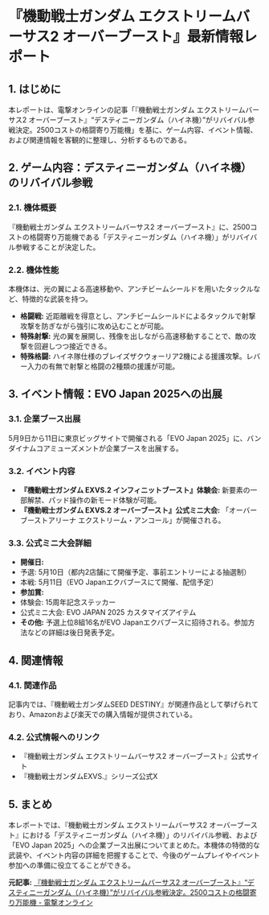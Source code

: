 # 『機動戦士ガンダム エクストリームバーサス2 オーバーブースト』最新情報レポート

## 1. はじめに

本レポートは、電撃オンラインの記事「『機動戦士ガンダム エクストリームバーサス2 オーバーブースト』“デスティニーガンダム（ハイネ機）”がリバイバル参戦決定。2500コストの格闘寄り万能機」を基に、ゲーム内容、イベント情報、および関連情報を客観的に整理し、分析するものである。

## 2. ゲーム内容：デスティニーガンダム（ハイネ機）のリバイバル参戦

### 2.1. 機体概要

『機動戦士ガンダム エクストリームバーサス2 オーバーブースト』に、2500コストの格闘寄り万能機である「デスティニーガンダム（ハイネ機）」がリバイバル参戦することが決定した。

### 2.2. 機体性能

本機体は、光の翼による高速移動や、アンチビームシールドを用いたタックルなど、特徴的な武装を持つ。

* **格闘戦:** 近距離戦を得意とし、アンチビームシールドによるタックルで射撃攻撃を防ぎながら強引に攻め込むことが可能。
* **特殊射撃:** 光の翼を展開し、残像を出しながら高速移動することで、敵の攻撃を回避しつつ接近できる。
* **特殊格闘:** ハイネ隊仕様のブレイズザクウォーリア2機による援護攻撃。レバー入力の有無で射撃と格闘の2種類の援護が可能。

## 3. イベント情報：EVO Japan 2025への出展

### 3.1. 企業ブース出展

5月9日から11日に東京ビッグサイトで開催される「EVO Japan 2025」に、バンダイナムコアミューズメントが企業ブースを出展する。

### 3.2. イベント内容

* **『機動戦士ガンダム EXVS.2 インフィニットブースト』体験会:** 新要素の一部解禁、パッド操作の新モード体験が可能。
* **『機動戦士ガンダム EXVS.2 オーバーブースト』公式ミニ大会:** 「オーバーブーストアリーナ エクストリーム・アンコール」が開催される。

### 3.3. 公式ミニ大会詳細

* **開催日:**
 * 予選: 5月10日（都内2店舗にて開催予定、事前エントリーによる抽選制）
 * 本戦: 5月11日（EVO Japanエクバブースにて開催、配信予定）
* **参加賞:**
 * 体験会: 15周年記念ステッカー
 * 公式ミニ大会: EVO JAPAN 2025 カスタマイズアイテム
* **その他:** 予選上位8組16名がEVO Japanエクバブースに招待される。参加方法などの詳細は後日発表予定。

## 4. 関連情報

### 4.1. 関連作品

記事内では、『機動戦士ガンダムSEED DESTINY』が関連作品として挙げられており、Amazonおよび楽天での購入情報が提供されている。

### 4.2. 公式情報へのリンク

* 『機動戦士ガンダム エクストリームバーサス2 オーバーブースト』公式サイト
* 『機動戦士ガンダムEXVS.』シリーズ公式X

## 5. まとめ

本レポートでは、『機動戦士ガンダム エクストリームバーサス2 オーバーブースト』における「デスティニーガンダム（ハイネ機）」のリバイバル参戦、および「EVO Japan 2025」への企業ブース出展についてまとめた。本機体の特徴的な武装や、イベント内容の詳細を把握することで、今後のゲームプレイやイベント参加への準備に役立てることができる。



**元記事:** [『機動戦士ガンダム エクストリームバーサス2 オーバーブースト』“デスティニーガンダム（ハイネ機）”がリバイバル参戦決定。2500コストの格闘寄り万能機 - 電撃オンライン](https://dengekionline.com/article/202503/37145)